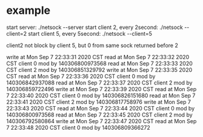 
# example
start server:
./netsock --server
start client 2, every 2second:
./netsock --client=2
start client 5, every 5second:
./netsock --client=5

client2 not block by client 5, but 0 from same sock returned before 2

write at Mon Sep  7 22:33:31 2020 CST
read at Mon Sep  7 22:33:32 2020 CST
client 0 mod by 140306800973568
read at Mon Sep  7 22:33:33 2020 CST
client 2 mod by 140306851329792
write at Mon Sep  7 22:33:35 2020 CST
read at Mon Sep  7 22:33:36 2020 CST
client 0 mod by 140306842937088
read at Mon Sep  7 22:33:37 2020 CST
client 2 mod by 140306859722496
write at Mon Sep  7 22:33:39 2020 CST
read at Mon Sep  7 22:33:40 2020 CST
client 0 mod by 140306826151680
read at Mon Sep  7 22:33:41 2020 CST
client 2 mod by 140306817758976
write at Mon Sep  7 22:33:43 2020 CST
read at Mon Sep  7 22:33:44 2020 CST
client 0 mod by 140306800973568
read at Mon Sep  7 22:33:45 2020 CST
client 2 mod by 140306792580864
write at Mon Sep  7 22:33:47 2020 CST
read at Mon Sep  7 22:33:48 2020 CST
client 0 mod by 140306809366272
